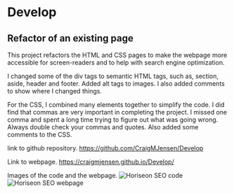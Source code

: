 # Develop

## Refactor of an existing page

This project refactors the HTML and CSS pages to make the webpage more accessible for screen-readers and to help with search engine
optimization.

I changed some of the div tags to semantic HTML tags, such as, section, aside, header and footer.  Added alt tags to images.  I also added comments to show where I changed things.

For the CSS, I combined many elements together to simplify the code.  I did find that commas are very important in completing the project.
I missed one comma and spent a long time trying to figure out what was going wrong.  Always double check your commas and quotes.
Also added some comments to the CSS.

link to github repository.
https://github.com/CraigMJensen/Develop

Link to webpage.
https://craigmjensen.github.io/Develop/

Images of the code and the webpage.
![Horiseon SEO code](https://user-images.githubusercontent.com/89267631/141330477-b5d8895e-dc6d-43d4-9c08-9b46c6852a5a.png)
![Horiseon SEO webpage](https://user-images.githubusercontent.com/89267631/141330493-3265e9e9-35c1-446c-bcc0-c27417c2c0bd.png)
